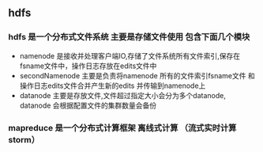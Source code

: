 ## hdfs

### hdfs 是一个分布式文件系统 主要是存储文件使用 包含下面几个模块

* namenode 是接收并处理客户端IO,存储了文件系统所有文件索引,保存在fsname文件中，操作日志存放在edits文件中
* secondNamenode 主要是负责将namenode 所有的文件索引fsname文件 和操作日志edits文件合并产生新的edits 并传输到namenode上
* datanode 主要是存放文件,文件超过指定大小会分为多个datanode, datanode 会根据配置文件的集群数量会备份

### mapreduce 是一个分布式计算框架 离线式计算 （流式实时计算 storm） 


